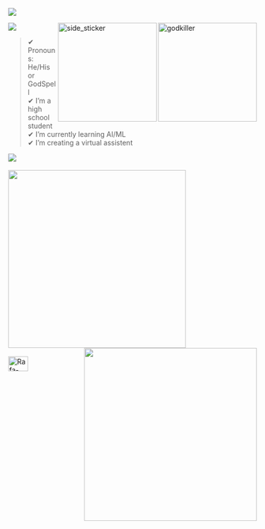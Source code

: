 <p align="left">
<img src="https://readme-typing-svg.herokuapp.com?size=26&duration=2500&lines=High+School+Student" > 
</p>


<img src="https://user-images.githubusercontent.com/73097560/115834477-dbab4500-a447-11eb-908a-139a6edaec5c.gif">

<img align="right" width=200px height200px alt="godkiller" src="https://user-images.githubusercontent.com/114358985/192863912-7b4766b3-140a-4b31-97dd-cc1fd5db48d4.png">

<img align="right" width=200px height=200px alt="side_sticker" src="https://media.giphy.com/media/TEnXkcsHrP4YedChhA/giphy.gif" />

>✔  Pronouns: He/His or GodSpell  <br>
✔  I’m a high school student  <br>
✔  I’m currently learning AI/ML  <br>
✔  I’m creating a virtual assistent  <br>

<img src="https://user-images.githubusercontent.com/73097560/115834477-dbab4500-a447-11eb-908a-139a6edaec5c.gif">

<div style="display: inline_block"><br>
  <img width=360px src="https://github-readme-stats.vercel.app/api?username=GodSpell69&show_icons=true&theme=algolia" />
  <img align="right" width=350px src="https://github-readme-stats.vercel.app/api/top-langs/?username=GodSpell69&layout=compact)](https://github.com/anuraghazra/githubreadme-stats" />
</div>

<div style="display: inline_block"><br>
  <img align="center" alt="Rafa-Python" height="30" width="40" src="https://cdn.jsdelivr.net/gh/devicons/devicon/icons/python/python-original.svg" />
</div>
